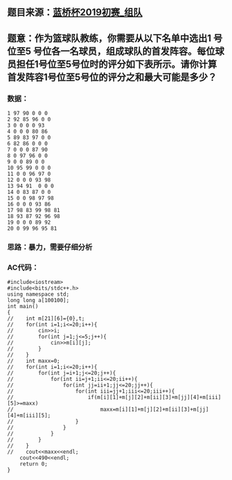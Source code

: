 ## 题目来源：[蓝桥杯2019初赛_组队](http://oj.ecustacm.cn/problem.php?id=1462)

## 题意：作为篮球队教练，你需要从以下名单中选出1 号位至5 号位各一名球员，组成球队的首发阵容。每位球员担任1号位至5号位时的评分如下表所示。请你计算首发阵容1号位至5号位的评分之和最大可能是多少？

### 数据：
```
1 97 90 0 0 0
2 92 85 96 0 0
3 0 0 0 0 93
4 0 0 0 80 86
5 89 83 97 0 0
6 82 86 0 0 0
7 0 0 0 87 90
8 0 97 96 0 0
9 0 0 89 0 0
10 95 99 0 0 0
11 0 0 96 97 0
12 0 0 0 93 98
13 94 91  0 0 0
14 0 83 87 0 0
15 0 0 98 97 98
16 0 0 0 93 86
17 98 83 99 98 81
18 93 87 92 96 98
19 0 0 0 89 92
20 0 99 96 95 81
```

### 思路：暴力，需要仔细分析

### AC代码：

```
#include<iostream>
#include<bits/stdc++.h>
using namespace std;
long long a[100100];
int main()
{
//    int m[21][6]={0},t;
//    for(int i=1;i<=20;i++){
//        cin>>i;
//        for(int j=1;j<=5;j++){
//            cin>>m[i][j];
//        }
//    }
//    int maxx=0;
//    for(int i=1;i<=20;i++){
//        for(int j=i+1;j<=20;j++){
//            for(int ii=j+1;ii<=20;ii++){
//                for(int jj=ii+1;jj<=20;jj++){
//                    for(int iii=jj+1;iii<=20;iii++){
//                        if(m[i][1]+m[j][2]+m[ii][3]+m[jj][4]+m[iii][5]>=maxx)
//                            maxx=m[i][1]+m[j][2]+m[ii][3]+m[jj][4]+m[iii][5];
//                    }
//                }
//            }
//        }
//    }
//    cout<<maxx<<endl;
    cout<<490<<endl;
    return 0;
}

```

